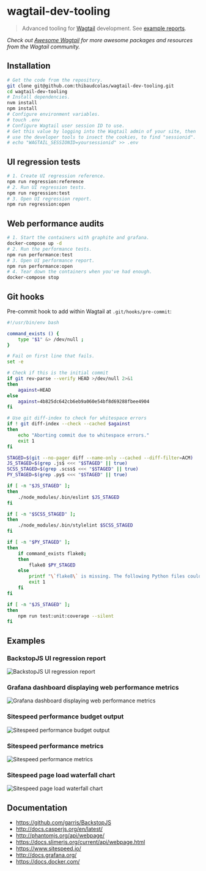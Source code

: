 # wagtail-dev-tooling

> Advanced tooling for [Wagtail](https://github.com/wagtail/wagtail) development. See [example reports](https://thibaudcolas.github.io/wagtail-dev-tooling/).

*Check out [Awesome Wagtail](https://github.com/springload/awesome-wagtail) for more awesome packages and resources from the Wagtail community.*

## Installation

```sh
# Get the code from the repository.
git clone git@github.com:thibaudcolas/wagtail-dev-tooling.git
cd wagtail-dev-tooling
# Install dependencies.
nvm install
npm install
# Configure environment variables.
# touch .env
# Configure Wagtail user session ID to use.
# Get this value by logging into the Wagtail admin of your site, then
# use the developer tools to insect the cookies, to find "sessionid".
# echo "WAGTAIL_SESSIONID=yoursessionid" >> .env
```

## UI regression tests

```sh
# 1. Create UI regression reference.
npm run regression:reference
# 2. Run UI regression tests.
npm run regression:test
# 3. Open UI regression report.
npm run regression:open
```

## Web performance audits

```sh
# 1. Start the containers with graphite and grafana.
docker-compose up -d
# 2. Run the performance tests.
npm run performance:test
# 3. Open UI performance report.
npm run performance:open
# 4. Tear down the containers when you've had enough.
docker-compose stop
```

## Git hooks

Pre-commit hook to add within Wagtail at `.git/hooks/pre-commit`:

```sh
#!/usr/bin/env bash

command_exists () {
    type "$1" &> /dev/null ;
}

# Fail on first line that fails.
set -e

# Check if this is the initial commit
if git rev-parse --verify HEAD >/dev/null 2>&1
then
    against=HEAD
else
    against=4b825dc642cb6eb9a060e54bf8d69288fbee4904
fi

# Use git diff-index to check for whitespace errors
if ! git diff-index --check --cached $against
then
    echo "Aborting commit due to whitespace errors."
    exit 1
fi

STAGED=$(git --no-pager diff --name-only --cached --diff-filter=ACM)
JS_STAGED=$(grep .js$ <<< "$STAGED" || true)
SCSS_STAGED=$(grep .scss$ <<< "$STAGED" || true)
PY_STAGED=$(grep .py$ <<< "$STAGED" || true)

if [ -n "$JS_STAGED" ];
then
    ./node_modules/.bin/eslint $JS_STAGED
fi

if [ -n "$SCSS_STAGED" ];
then
    ./node_modules/.bin/stylelint $SCSS_STAGED
fi

if [ -n "$PY_STAGED" ];
then
    if command_exists flake8;
    then
        flake8 $PY_STAGED
    else
        printf "\`flake8\` is missing. The following Python files couldn't be linted:\n$PY_STAGED\n\nMake sure to install the correct Python version as defined in \`.python-version\` and the linting dependencies \`pip install -r requirements/lint.txt\`."
        exit 1
    fi
fi

if [ -n "$JS_STAGED" ];
then
    npm run test:unit:coverage --silent
fi
```

## Examples

### BackstopJS UI regression report

![BackstopJS UI regression report](examples/backstop-regression-report.png)

### Grafana dashboard displaying web performance metrics

![Grafana dashboard displaying web performance metrics](examples/grafana-performance-dashboard.png)

### Sitespeed performance budget output

![Sitespeed performance budget output](examples/sitespeed-performance-budget.png)

### Sitespeed performance metrics

![Sitespeed performance metrics](examples/sitespeed-performance-report.png)

### Sitespeed page load waterfall chart

![Sitespeed page load waterfall chart](examples/sitespeed-waterfall-chart.png)

## Documentation

- https://github.com/garris/BackstopJS
- http://docs.casperjs.org/en/latest/
- http://phantomjs.org/api/webpage/
- https://docs.slimerjs.org/current/api/webpage.html
- https://www.sitespeed.io/
- http://docs.grafana.org/
- https://docs.docker.com/
